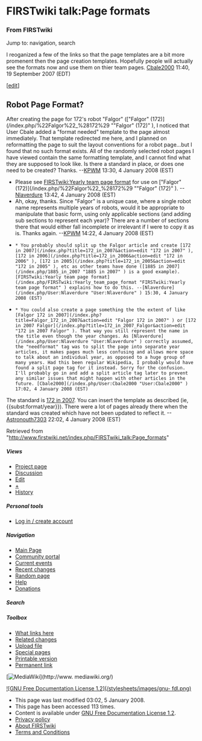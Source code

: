 # FIRSTwiki talk:Page formats

### From FIRSTwiki

Jump to: navigation, search

I reoganized a few of the links so that the page templates are a bit more
promenent then the page creation templates. Hopefully people will actually see
the formats now and use them on thier team pages.
[Cbale2000](/index.php/User:Cbale2000 "User:Cbale2000" ) 11:40, 19 September
2007 (EDT)

[[edit](/index.php?title=FIRSTwiki_talk:Page_formats&action=edit&section=1
"Edit section: Robot Page Format?" )]

## Robot Page Format?

After creating the page for 172's robot "Falgor" (["Falgor"
(172)](/index.php/%22Falgor%22_%28172%29 ""Falgor" \(172\)" ), I noticed that
User Cbale added a "format needed" template to the page almost immediately.
That template redirected me here, and I planned on reformatting the page to
suit the layout conventions for a robot page...but I found that no such format
exists. All of the randomly selected robot pages I have viewed contain the
same formatting template, and I cannot find what they are supposed to look
like. Is there a standard in place, or does one need to be created? Thanks.
--[KPWM](/index.php/User:KPWM "User:KPWM" ) 13:30, 4 January 2008 (EST)

  * Please see [FIRSTwiki:Yearly team page format](/index.php/FIRSTwiki:Yearly_team_page_format "FIRSTwiki:Yearly team page format" ) for use on ["Falgor" (172)](/index.php/%22Falgor%22_%28172%29 ""Falgor" \(172\)" ). --[Nlaverdure](/index.php/User:Nlaverdure "User:Nlaverdure" ) 13:42, 4 January 2008 (EST) 
  * Ah, okay, thanks. Since "Falgor" is a unique case, where a single robot name represents multiple years of robots, would it be appropriate to manipulate that basic form, using only applicable sections (and adding sub sections to represent each year)? There are a number of sections there that would either fall incomplete or irrelevant if I were to copy it as is. Thanks again. --[KPWM](/index.php/User:KPWM "User:KPWM" ) 14:22, 4 January 2008 (EST) 
  *     * You probably should split up the Falgor article and create [172 in 2007](/index.php?title=172_in_2007&action=edit "172 in 2007" ), [172 in 2006](/index.php?title=172_in_2006&action=edit "172 in 2006" ), [172 in 2005](/index.php?title=172_in_2005&action=edit "172 in 2005" ), etc as other teams have done ([1885 in 2007](/index.php/1885_in_2007 "1885 in 2007" ) is a good example). [FIRSTwiki:Yearly team page format](/index.php/FIRSTwiki:Yearly_team_page_format "FIRSTwiki:Yearly team page format" ) explains how to do this. --[Nlaverdure](/index.php/User:Nlaverdure "User:Nlaverdure" ) 15:30, 4 January 2008 (EST) 
  *     * You could also create a page something the the extent of like [Falgor 172 in 2007](/index.php?title=Falgor_172_in_2007&action=edit "Falgor 172 in 2007" ) or [172 in 2007 Falgor](/index.php?title=172_in_2007_Falgor&action=edit "172 in 2007 Falgor" ). That way you still represent the name in the title even though the year changes. As [Nlaverdure](/index.php/User:Nlaverdure "User:Nlaverdure" ) correctly assumed, the "needformat" tag was to split the page into separate year articles, it makes pages much less confusing and allows more space to talk about an individual year, as opposed to a huge group of many years. Had this been regular Wikipedia, I probably would have found a split page tag for it instead. Sorry for the confusion. I'll probably go in and add a split article tag later to prevent any similar issues that might happen with other articles in the future. [Cbale2000](/index.php/User:Cbale2000 "User:Cbale2000" ) 17:02, 4 January 2008 (EST) 

The standard is [172 in 2007](/index.php?title=172_in_2007&action=edit "172 in
2007" ). You can insert the template as described (ie, {{subst:format/year}}).
There were a lot of pages already there when the standard was created which
have not been updated to reflect it.
--[Astronouth7303](/index.php/User:Astronouth7303 "User:Astronouth7303" )
22:02, 4 January 2008 (EST)

Retrieved from
"<http://www.firstwiki.net/index.php/FIRSTwiki_talk:Page_formats>"

##### Views

  * [Project page](/index.php/FIRSTwiki:Page_formats)
  * [Discussion](/index.php/FIRSTwiki_talk:Page_formats)
  * [Edit](/index.php?title=FIRSTwiki_talk:Page_formats&action=edit)
  * [+](/index.php?title=FIRSTwiki_talk:Page_formats&action=edit&section=new)
  * [History](/index.php?title=FIRSTwiki_talk:Page_formats&action=history)

##### Personal tools

  * [Log in / create account](/index.php?title=Special:Userlogin&returnto=FIRSTwiki_talk:Page_formats)

[](/index.php/Main_Page "Main Page" )

##### Navigation

  * [Main Page](/index.php/Main_Page)
  * [Community portal](/index.php/FIRSTwiki:Community_portal)
  * [Current events](/index.php/Current_events)
  * [Recent changes](/index.php/Special:Recentchanges)
  * [Random page](/index.php/Special:Random)
  * [Help](/index.php/Help:Contents)
  * [Donations](/index.php/FIRSTwiki:Site_support)

##### Search



##### Toolbox

  * [What links here](/index.php/Special:Whatlinkshere/FIRSTwiki_talk:Page_formats)
  * [Related changes](/index.php/Special:Recentchangeslinked/FIRSTwiki_talk:Page_formats)
  * [Upload file](/index.php/Special:Upload)
  * [Special pages](/index.php/Special:Specialpages)
  * [Printable version](/index.php?title=FIRSTwiki_talk:Page_formats&printable=yes)
  * [Permanent link](/index.php?title=FIRSTwiki_talk:Page_formats&oldid=64855)

[![MediaWiki](/skins/common/images/poweredby_mediawiki_88x31.png)](http://www.
mediawiki.org/)

[![GNU Free Documentation License 1.2](/stylesheets/images/gnu-
fdl.png)](http://www.gnu.org/copyleft/fdl.html)

  * This page was last modified 03:02, 5 January 2008.
  * This page has been accessed 113 times.
  * Content is available under [GNU Free Documentation License 1.2](http://www.gnu.org/copyleft/fdl.html "http://www.gnu.org/copyleft/fdl.html" ).
  * [Privacy policy](/index.php/FIRSTwiki:Privacy_policy "FIRSTwiki:Privacy policy" )
  * [About FIRSTwiki](/index.php/FIRSTwiki:About "FIRSTwiki:About" )
  * [Terms and Conditions](/index.php/FIRSTwiki:Terms_and_conditions "FIRSTwiki:Terms and conditions" )


